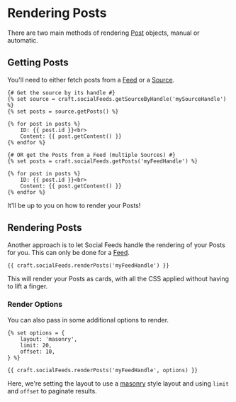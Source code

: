 # Rendering Posts
There are two main methods of rendering [Post](docs:developers/post) objects, manual or automatic.

## Getting Posts
You'll need to either fetch posts from a [Feed](docs:feature-tour/feeds) or a [Source](docs:feature-tour/sources).

```twig
{# Get the source by its handle #}
{% set source = craft.socialFeeds.getSourceByHandle('mySourceHandle') %}
{% set posts = source.getPosts() %}

{% for post in posts %}
    ID: {{ post.id }}<br>
    Content: {{ post.getContent() }}
{% endfor %}

{# OR get the Posts from a Feed (multiple Sources) #}
{% set posts = craft.socialFeeds.getPosts('myFeedHandle') %}

{% for post in posts %}
    ID: {{ post.id }}<br>
    Content: {{ post.getContent() }}
{% endfor %}
```

It'll be up to you on how to render your Posts!

## Rendering Posts
Another approach is to let Social Feeds handle the rendering of your Posts for you. This can only be done for a [Feed](docs:feature-tour/feeds).

```twig
{{ craft.socialFeeds.renderPosts('myFeedHandle') }}
```

This will render your Posts as cards, with all the CSS applied without having to lift a finger.

### Render Options
You can also pass in some additional options to render.

```twig
{% set options = {
    layout: 'masonry',
    limit: 20,
    offset: 10,
} %}

{{ craft.socialFeeds.renderPosts('myFeedHandle', options) }}
```

Here, we're setting the layout to use a [masonry](https://masonry.desandro.com/) style layout and using `limit` and `offset` to paginate results.

